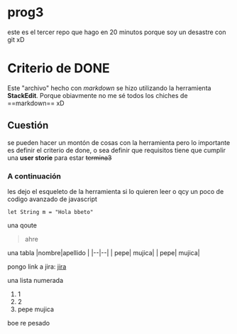 # prog3
este es el tercer repo que hago en 20 minutos porque soy un desastre con git xD
# Criterio de DONE
Este "archivo" hecho con *markdown* se hizo utilizando la herramienta **StackEdit**. Porque obiavmente no me sé todos los chiches de ==markdown== xD
## Cuestión
se pueden hacer un montón de cosas con la herramienta pero lo importante es definir el criterio de done, o sea definir que requisitos tiene que cumplir una **user storie** para estar ~~termina3~~
### A continuación
les dejo el esqueleto de la herramienta si lo quieren leer o qcy
un poco de codigo avanzado de javascript

    let String m = "Hola bbeto"
    
una qoute

> ahre

una tabla
|nombre|apellido  |
|--|--|
|  pepe|  mujica|
|  pepe|  mujica|

pongo link a jira:
[jira](jira.com)

una lista numerada

 1. 1
 2. 2
 3. pepe mujica

boe re pesado
